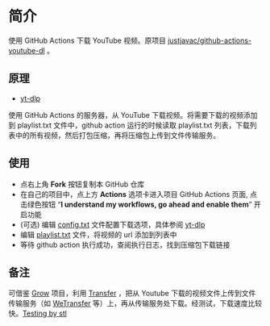 # 简介

使用 GitHub Actions 下载 YouTube 视频。原项目 [justjavac/github-actions-youtube-dl](https://github.com/justjavac/github-actions-youtube-dl) 。

## 原理

- [yt-dlp](https://github.com/yt-dlp/yt-dlp)

使用 GitHub Actions 的服务器，从 YouTube 下载视频。将需要下载的视频添加到 playlist.txt 文件中，github action 运行的时候读取 playlist.txt 列表，下载列表中的所有视频，然后打包压缩，再将压缩包上传到文件传输服务。

## 使用

- 点右上角 **Fork** 按钮复制本 GitHub 仓库
- 在自己的项目中，点上方 **Actions** 选项卡进入项目 GitHub Actions 页面, 点击绿色按钮 “**I understand my workflows, go ahead and enable them**” 开启功能
- (可选) 编辑 [config.txt](./config.txt) 文件配置下载选项，具体参阅 [yt-dlp](https://github.com/yt-dlp/yt-dlp)
- 编辑 [playlist.txt](./playlist.txt) 文件，将视频的 url 添加到列表中
- 等待 github action 执行成功，查阅执行日志，找到压缩包下载链接

## 备注

可借鉴 [Grow](https://github.com/Borber/Grow) 项目，利用 [Transfer](https://github.com/Mikubill/transfer) ，把从 Youtube 下载的视频文件上传到文件传输服务（如 [WeTransfer](https://wetransfer.com/) 等）上，再从传输服务处下载。经测试，下载速度比较快。[Testing by stl](https://github.com/Sweetlemon68/github-actions-youtube-dl)
